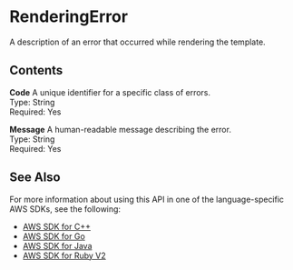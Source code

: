 # RenderingError<a name="API_RenderingError"></a>

A description of an error that occurred while rendering the template\.

## Contents<a name="API_RenderingError_Contents"></a>

 **Code**   <a name="SageMaker-Type-RenderingError-Code"></a>
A unique identifier for a specific class of errors\.  
Type: String  
Required: Yes

 **Message**   <a name="SageMaker-Type-RenderingError-Message"></a>
A human\-readable message describing the error\.  
Type: String  
Required: Yes

## See Also<a name="API_RenderingError_SeeAlso"></a>

For more information about using this API in one of the language\-specific AWS SDKs, see the following:
+  [AWS SDK for C\+\+](https://docs.aws.amazon.com/goto/SdkForCpp/sagemaker-2017-07-24/RenderingError) 
+  [AWS SDK for Go](https://docs.aws.amazon.com/goto/SdkForGoV1/sagemaker-2017-07-24/RenderingError) 
+  [AWS SDK for Java](https://docs.aws.amazon.com/goto/SdkForJava/sagemaker-2017-07-24/RenderingError) 
+  [AWS SDK for Ruby V2](https://docs.aws.amazon.com/goto/SdkForRubyV2/sagemaker-2017-07-24/RenderingError) 